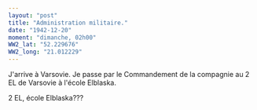 ```yaml
---
layout: "post"
title: "Administration militaire."
date: "1942-12-20"
moment: "dimanche, 02h00"
WW2_lat: "52.229676"
WW2_long: "21.012229"
---
```


J'arrive à Varsovie. Je passe par le Commandement de la compagnie au 2 EL de Varsovie à l'école Elblaska.


<div class="histoire"></div>

<div class="commentaire">2 EL, école Elblaska???</div>